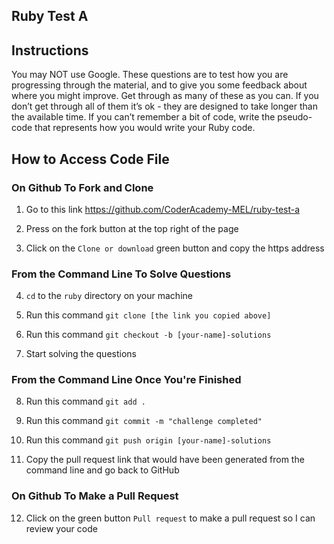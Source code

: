 ## Ruby Test A 

## Instructions

You may NOT use Google. These questions are to test how you are progressing through the material, and to give you some feedback about where you might improve. Get through as many of these as you can. If you don’t get through all of them it’s ok - they are designed to take longer than the available time. If you can’t remember a bit of code, write the pseudo-code that represents how you would write your Ruby code.

## How to Access Code File

### On Github To Fork and Clone

1. Go to this link https://github.com/CoderAcademy-MEL/ruby-test-a

2. Press on the fork button at the top right of the page

3. Click on the `Clone or download` green button and copy the https address

### From the Command Line To Solve Questions

4. `cd` to the `ruby` directory on your machine

5. Run this command `git clone [the link you copied above]`

6. Run this command `git checkout -b [your-name]-solutions`

7. Start solving the questions

### From the Command Line Once You're Finished

8. Run this command `git add .`

9. Run this command `git commit -m "challenge completed"`

10. Run this command `git push origin [your-name]-solutions`

11. Copy the pull request link that would have been generated from the command line and go back to GitHub

### On Github To Make a Pull Request

12. Click on the green button `Pull request` to make a pull request so I can review your code